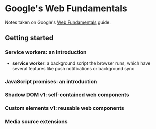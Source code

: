 # Google's Web Fundamentals

Notes taken on Google's [Web Fundamentals](https://github.com/google/WebFundamentals/) guide.

## Getting started

### Service workers: an introduction

* __service worker__: a background script the browser runs, which have several features like push notifications or background sync

### JavaScript promises: an introduction

### Shadow DOM v1: self-contained web components

### Custom elements v1: reusable web components

### Media source extensions
